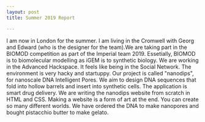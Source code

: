 ```yaml
---
layout: post
title: Summer 2019 Report

---
```

I am now in London for the summer. I am living in the Cromwell with Georg and Edward (who is the designer for the team).We are taking part in the BIOMOD competition as part of the Imperial team 2019. Essetially, BIOMOD is to biomolecular modelling as iGEM is to synthetic biology. We are working in the Advanced Hackspace. It feels like being in the Social Network. The environment is very hacky and startuppy. Our project is called "nanodips", for nanoscale DNA Intelligent Pores. We aim to design DNA sequences that fold into hollow barrels and insert into synthetic cells. The application is smart drug delivery.
We are writing the nanodips website from scratch in HTML and CSS.
Making a website is a form of art at the end.
You can create so many different worlds.
We have ordered the DNA to make nanopores and bought pistacchio butter to make gelato.
